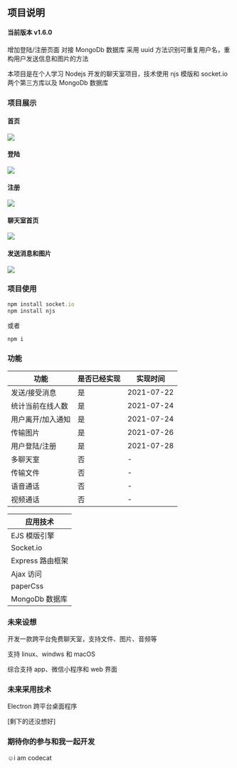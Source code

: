 ## 项目说明

#### 当前版本 v1.6.0

增加登陆/注册页面 对接 MongoDb 数据库 采用 uuid 方法识别可重复用户名，重构用户发送信息和图片的方法

本项目是在个人学习 Nodejs 开发的聊天室项目，技术使用 njs 模版和 socket.io 两个第三方库以及 MongoDb 数据库

### 项目展示

#### 首页

![](https://i0.hdslb.com/bfs/album/d2bcbd9881216642c705b51e497df01f8746dd65.png)

#### 登陆

![](https://i0.hdslb.com/bfs/album/bf4a0e7d400aeaa990e41fa866ece4d74f439115.png)

#### 注册

![](https://i0.hdslb.com/bfs/album/4a727e555a9a3023b2e35c8ea71bb13502085bf8.png)

#### 聊天室首页

![](https://i0.hdslb.com/bfs/album/2fbd75f3d5f8ccacf61cbeaea37a66a4e232aebc.png)

#### 发送消息和图片

![](https://i0.hdslb.com/bfs/album/f591539df17793ca6adb4aad8e5b8c42d9e73607.png)

### 项目使用

```js
npm install socket.io
npm install njs
```

或者

```js
npm i
```

### 功能

| 功能              | 是否已经实现 | 实现时间   |
| ----------------- | ------------ | ---------- |
| 发送/接受消息     | 是           | 2021-07-22 |
| 统计当前在线人数  | 是           | 2021-07-24 |
| 用户离开/加入通知 | 是           | 2021-07-24 |
| 传输图片          | 是           | 2021-07-26 |
| 用户登陆/注册     | 是           | 2021-07-28 |
| 多聊天室          | 否           | -          |
| 传输文件          | 否           | -          |
| 语音通话          | 否           | -          |
| 视频通话          | 否           | -          |

| 应用技术         |
| ---------------- |
| EJS 模版引擎     |
| Socket.io        |
| Express 路由框架 |
| Ajax 访问        |
| paperCss         |
| MongoDb 数据库   |

### 未来设想

开发一款跨平台免费聊天室，支持文件、图片、音频等

支持 linux、windws 和 macOS

综合支持 app、微信小程序和 web 界面

### 未来采用技术

Electron 跨平台桌面程序

[剩下的还没想好]

### 期待你的参与和我一起开发

☺️i am codecat
